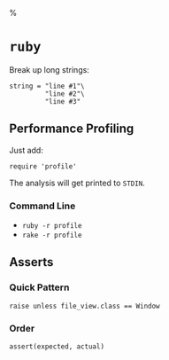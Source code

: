 %

# `ruby`

Break up long strings:

	string = "line #1"\
			 "line #2"\
			 "line #3"

## Performance Profiling

Just add:

	require 'profile'

The analysis will get printed to `STDIN`.

### Command Line

- `ruby -r profile`
- `rake -r profile`

## Asserts

### Quick Pattern

	raise unless file_view.class == Window

### Order

	assert(expected, actual)
